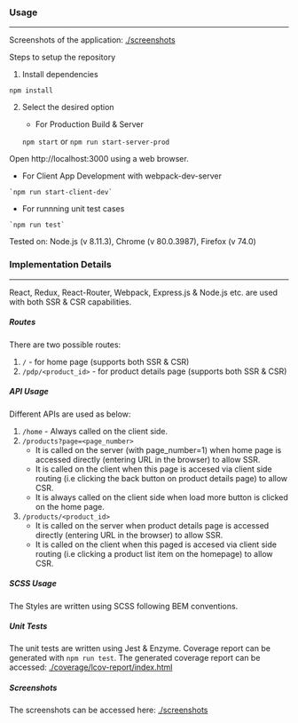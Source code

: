 ### Usage
---
Screenshots of the application: [./screenshots](./screenshots)

Steps to setup the repository
1. Install dependencies

`npm install`

2. Select the desired option
   * For Production Build & Server
    
    `npm start` or `npm run start-server-prod`

Open http://localhost:3000 using a web browser.
   
   * For Client App Development with webpack-dev-server
    
    `npm run start-client-dev`
   
   * For runnning unit test cases
    
    `npm run test`

Tested on: Node.js (v 8.11.3), Chrome (v 80.0.3987), Firefox (v 74.0)

### Implementation Details
---
React, Redux, React-Router, Webpack, Express.js & Node.js etc. are used with both SSR & CSR capabilities.
##### Routes
There are two possible routes:
1. `/` - for home page (supports both SSR & CSR)
2. `/pdp/<product_id>` - for product details page (supports both SSR & CSR)

##### API Usage
Different APIs are used as below:
1. `/home` - Always called on the client side.
2. `/products?page=<page_number>`
   * It is called on the server (with page_number=1) when home page is accessed directly (entering URL in the browser) to allow SSR.
   * It is called on the client when this page is accesed via client side routing (i.e clicking the back button on product details page) to allow CSR.
   * It is always called on the client side when load more button is clicked on the home page.
3. `/products/<product_id>`
   * It is called on the server when product details page is accessed directly (entering URL in the browser) to allow SSR.
   * It is called on the client when this paged is accesed via client side routing (i.e clicking a product list item on the homepage) to allow CSR.

##### SCSS Usage
The Styles are written using SCSS following BEM conventions.
##### Unit Tests
The unit tests are written using Jest & Enzyme.
Coverage report can be generated with `npm run test`.
The generated coverage report can be accessed: [./coverage/lcov-report/index.html](./coverage/lcov-report/index.html)
##### Screenshots
The screenshots can be accessed here: [./screenshots](./screenshots)

